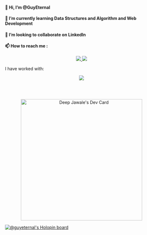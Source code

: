 
#### 👋 Hi, I’m @GuyEternal
#### 🌱 I’m currently learning Data Structures and Algorithm and Web Development
#### 💞️ I’m looking to collaborate on LinkedIn
#### 📫 How to reach me :<br>
<p style="text-align: center;">
  <a href="https://www.linkedin.com/in/deepjawale/">
<img src="https://skillicons.dev/icons?i=linkedin" />
  </a>
  <a href="mailto:deepshrikrishna9@gmail.com">
<img src="https://skillicons.dev/icons?i=gmail" />
  </a>
</p>
<!---
GuyEternal/GuyEternal is a ✨ special ✨ repository because its `README.md` (this file) appears on your GitHub profile.
You can click the Preview link to take a look at your changes.
--->

I have worked with: 
<br>

<p align="center">
  <a href="https://skillicons.dev">
    <img src="https://skillicons.dev/icons?i=c,cpp,py,js,bash,html,css,sass,react,vite,vercel,webpack,nodejs,express,mongodb,mysql,aws,docker,nginx,windows,linux,ubuntu,vscode,sublime,postman,mint,md,latex,git,github,babel,anaconda" />
  </a>
</p>


</p>
<br><br>
<p align="center">
<a href="https://app.daily.dev/GuyEternal"><img src="https://api.daily.dev/devcards/50fcbdedfedb4e0d828101321d7e744e.png?r=2hk" width="400" alt="Deep Jawale's Dev Card"/></a>
</p>
<p align="center">

[![@guyeternal's Holopin board](https://holopin.io/api/user/board?user=guyeternal)](https://holopin.io/@guyeternal)
</p>
<!-- ![image](https://user-images.githubusercontent.com/99432276/202898731-9946bb52-3df7-449d-975e-2e5ca0bdc3f0.png) -->
